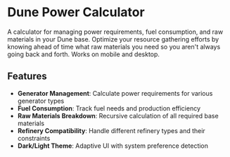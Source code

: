 # Dune Power Calculator

A calculator for managing power requirements, fuel consumption, and raw materials in your Dune base. Optimize your resource gathering efforts by knowing ahead of time what raw materials you need so you aren't always going back and forth. Works on mobile and desktop.

## Features

- **Generator Management**: Calculate power requirements for various generator types
- **Fuel Consumption**: Track fuel needs and production efficiency
- **Raw Materials Breakdown**: Recursive calculation of all required base materials
- **Refinery Compatibility**: Handle different refinery types and their constraints
- **Dark/Light Theme**: Adaptive UI with system preference detection
